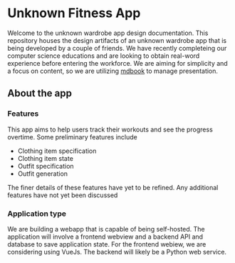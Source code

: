 # Unknown Fitness App

Welcome to the unknown wardrobe app design documentation. This repository houses the design artifacts of an unknown wardrobe app that is being developed by a couple of friends. We have recently completeing our computer science educations and are looking to obtain real-word experience before entering the workforce. We are aiming for simplicity and a focus on content, so we are utilizing [mdbook](https://github.com/rust-lang/mdBook) to manage presentation. 

## About the app

### Features

This app aims to help users track their workouts and see the progress overtime. Some preliminary features include

- Clothing item specification
- Clothing item state
- Outfit specification
- Outfit generation

The finer details of these features have yet to be refined. Any additional features have not yet been discussed

### Application type

We are building a webapp that is capable of being self-hosted. The application will involve a frontend webview and a backend API and database to save application state. For the frontend webiew, we are considering using VueJs. The backend will likely be a Python web service.
